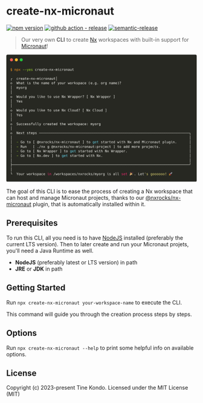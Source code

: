 # create-nx-micronaut 

[![npm version](https://img.shields.io/npm/v/create-nx-micronaut?style=flat-square)](https://www.npmjs.com/package/create-nx-micronaut)
[![github action - release](https://img.shields.io/github/actions/workflow/status/tinesoft/nxrocks/release.yml?label=release&style=flat-square)](https://github.com/tinesoft/nxrocks/actions?query=workflow%3ARelease)
[![semantic-release](https://img.shields.io/badge/%20%20%F0%9F%93%A6%F0%9F%9A%80-semantic--release-e10079.svg?style=flat-square)](https://github.com/semantic-release/semantic-release)

> Our very own **CLI** to create [Nx](https://nx.dev) workspaces with built-in support for [Micronaut](https://micronaut.io)!

<p align="center"><img src="https://raw.githubusercontent.com/tinesoft/nxrocks/master/images/create-nx-micronaut.png" width="680"></p>

The goal of this CLI is to ease the process of creating a Nx workspace that can host and manage Micronaut projects, thanks to our [@nxrocks/nx-micronaut](https://github.com/tinesoft/nxrocks/blob/develop/packages/nx-micronaut) plugin, that is automatically installed within it.

##  Prerequisites

To run this CLI, all you need is to have [NodeJS](https://nodejs.org/en/download) installed (preferably the current LTS version).
Then to later create and run your Micronaut projets, you'll need a Java Runtime as well.

- **NodeJS** (preferably latest or LTS version) in path
- **JRE** or **JDK** in path

## Getting Started

Run `npx create-nx-micronaut your-workspace-name` to execute the CLI.

This command will guide you through the creation process steps by steps.

## Options

Run `npx create-nx-micronaut --help` to print some helpful info on available options.


## License

Copyright (c) 2023-present Tine Kondo. Licensed under the MIT License (MIT)

